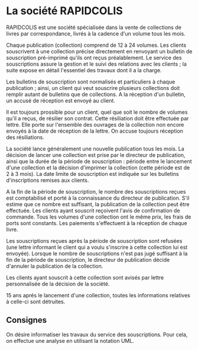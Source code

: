 # La société RAPIDCOLIS


RAPIDCOLIS est une société spécialisée dans la vente de collections de livres par correspondance, livrés à la cadence d'un volume tous les mois.

Chaque publication (collection) comprend de 12 à 24 volumes. Les clients souscrivent à une collection précise directement en renvoyant un bulletin de souscription pré-imprimé qu'ils ont reçus préalablement. 
Le service des souscriptions assure la gestion et le suivi des relations avec les clients ; la suite expose en détail l'essentiel des travaux dont il a la charge.

Les bulletins de souscription sont normalisés et particuliers à chaque publication ; ainsi, un client qui veut souscrire plusieurs collections doit remplir autant de bulletins que de collections. A la réception d'un bulletin, 
un accusé de réception est envoyé au client.

Il est toujours prossible pour un client, quel que soit le nombre de volumes qu'il a reçus, de résilier son contrat. Cette résiliation doit être effectuée par lettre. Elle porte sur l'ensemble des ouvrages de la collection non 
encore envoyés à la date de réception de la lettre. On accuse toujours réception des résiliations.

La société lance généralement une nouvelle publication tous les mois. La décision de lancer une collection est prise par le directeur de publication, ainsi que la durée de la période de souscription : période entre le lancement 
d'une collection et la décision d'imprimer la collection (cette période est de 2 à 3 mois). La date limite de souscription est indiquée sur les bulletins d'inscriptions remises aux clients.

A la fin de la période de souscription, le nombre des souscriptions reçues est comptabilisé et porté à la connaissance du directeur de publication. S'il estime que ce nombre est suffisant, la publication de la collection peut 
être effectuée. Les clients ayant souscrit reçoivent l'avis de confirmation de commande. Tous les volumes d'une collection ont le même prix, les frais de ports sont constants. Les paiements s'effectuent à la réception de chaque livre.

Les souscriptions reçues après la période de souscription sont refusées (une lettre informant le client qui a voulu s'inscrire à cette collection lui est envoyée).
Lorsque le nombre de souscriptions n'est pas jugé suffisant à la fin de la période de souscription, le directeur de publication décide d'annuler la publication de la collection. 

Les clients ayant souscrit à cette collection sont avisés par lettre personnalisée de la décision de la société.

15 ans aprés le lancement d'une collection, toutes les informations relatives à celle-ci sont détruites.


## Consignes 
On désire informatiser les travaux du service des souscriptions. Pour cela, on effectue une analyse en utilisant la notation UML.
